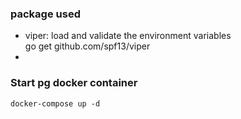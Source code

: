 ### package used
- viper: load and validate the environment variables  
  go get github.com/spf13/viper
- 


### Start pg docker container

```shell
docker-compose up -d
```